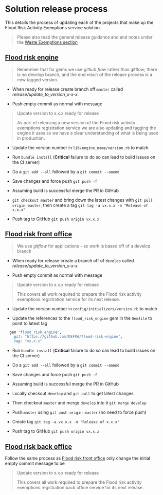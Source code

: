 # Solution release process

This details the process of updating each of the projects that make up the Flood Risk Activity
Exemptions service solution.

> Please also read the general release guidance and and notes under the
[Waste Exemptions section]((/services/wex/solution-release-process.md))

## [Flood risk engine](https://github.com/DEFRA/flood-risk-engine)

> Remember that for gems we use *github flow* rather than gitflow; there is no develop branch, and
the end result of the release process is a new tagged version.

- When ready for release create branch off `master` called *release/update_to_version_x-x-x*.

- Push empty commit as normal with message

> Update version to x.x.x ready for release
>
> As part of releasing a new version of the Flood risk activity exemptions
registration service we are also updating and
tagging the engine it uses so we have a clear understanding of what is being used in production.

- Update the version number in `lib/engine_name/version.rb` to match

- Run `bundle install` (**Critical** failure to do so can lead to build issues on the CI server)

- Do a `git add --all` followed by a `git commit --amend`

- Save changes and force push `git push -f`

- Assuming build is successful merge the PR in GitHub

- `git checkout master` and bring down the latest changes with `git pull origin master`, then create
  a tag `git tag -a vx.x.x -m "Release of x.x.x"`

- Push tag to GitHub `git push origin vx.x.x`

## [Flood risk front office](https://github.com/DEFRA/flood-risk-front-office)

> We use *gitflow* for applications - so work is based off of a develop branch

- When ready for release create a branch off of `develop` called *release/update_to_version_x-x-x*.

- Push empty commit as normal with message

> Update version to x.x.x ready for release
>
> This covers all work required to prepare the Flood risk activity exemptions registration
> service for its next release.

- Update the version number in `config/initializers/version.rb` to match

- Update the references to the `flood_risk_engine` gem in the `Gemfile` to point to latest tag

```ruby
  gem "flood_risk_engine",
    git: "https://github.com/DEFRA/flood-risk-engine",
    tag: "vx.x.x"
```

- Run `bundle install` (**Critical** failure to do so can lead to build issues on the CI server)

- Do a `git add --all` followed by a `git commit --amend`

- Save changes and force push `git push -f`

- Assuming build is successful merge the PR in GitHub

- Locally checkout `develop` and `git pull` to get latest changes

- Then checkout `master` and merge `develop` into it `git merge develop`

- Push `master` using `git push origin master` (no need to force push)

- Create tag `git tag -a vx.x.x -m "Release of x.x.x"`

- Push tag to GitHub `git push origin vx.x.x`

## [Flood risk back office](https://github.com/DEFRA/waste-exemptions-back-office)

Follow the same process as [Flood risk front office](#user-content-flood-risk-front-office) only change
the initial empty commit message to be

> Update version to x.x.x ready for release
>
> This covers all work required to prepare the Flood risk activity exemptions
> registration back office service for its next release.
